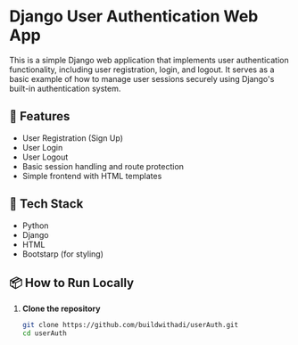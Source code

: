 # Django User Authentication Web App

This is a simple Django web application that implements user authentication functionality, including user registration, login, and logout. It serves as a basic example of how to manage user sessions securely using Django's built-in authentication system.

## 🔐 Features

- User Registration (Sign Up)
- User Login
- User Logout
- Basic session handling and route protection
- Simple frontend with HTML templates

## 🚀 Tech Stack

- Python
- Django
- HTML
- Bootstarp (for styling)

## 📦 How to Run Locally

1. **Clone the repository**
   ```bash
   git clone https://github.com/buildwithadi/userAuth.git
   cd userAuth
